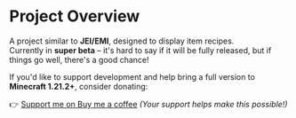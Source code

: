 # Project Overview

A project similar to **JEI/EMI**, designed to display item recipes.  
Currently in **super beta** – it's hard to say if it will be fully released, but if things go well, there's a good chance!

If you'd like to support development and help bring a full version to **Minecraft 1.21.2+**, consider donating:

👉 [Support me on Buy me a coffee](https://buymeacoffee.com/unicornmasterdev)
*(Your support helps make this possible!)*
